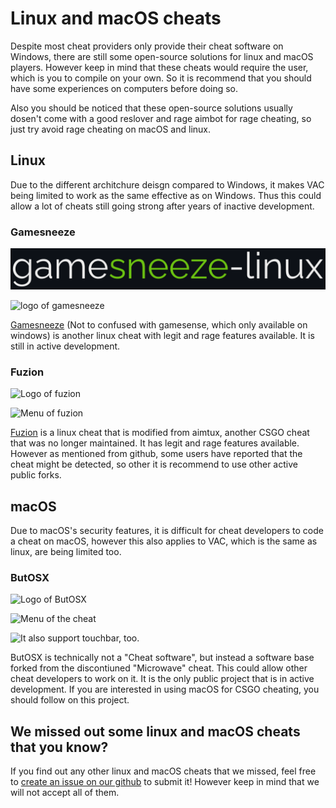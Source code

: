 # Linux and macOS cheats

Despite most cheat providers only provide their cheat software on Windows, there are still some open-source solutions for linux and macOS players. However keep in mind that these cheats would require the user, which is you to compile on your own. So it is recommend that you should have some experiences on computers before doing so.

Also you should be noticed that these open-source solutions usually dosen't come with a good reslover and rage aimbot for rage cheating, so just try avoid rage cheating on macOS and linux.

## Linux

Due to the different architchure deisgn compared to Windows, it makes VAC being limited to work as the same effective as on Windows. Thus this could allow a lot of cheats still going strong after years of inactive development.

### Gamesneeze

![logo of gamesneeze](https://raw.githubusercontent.com/seksea/gamesneeze/master/res/logo.png)

![logo of gamesneeze](https://raw.githubusercontent.com/seksea/gamesneeze/master/res/chams.png)

[Gamesneeze](https://github.com/seksea/gamesneeze) (Not to confused with gamesense, which only available on windows) is another linux cheat with legit and rage features available. It is still in active development.

### Fuzion

![Logo of fuzion](https://camo.githubusercontent.com/cee36a1b0648687e10a1857c2a8a920af8fa4d4e4e16fbc87584103adb96fa68/687474703a2f2f692e696d6775722e636f6d2f6d43747262494e2e706e67)

![Menu of fuzion](https://camo.githubusercontent.com/fd4d0d594c6f738ef5452c753b1833962c245a63b0885062f435cfaf32952b5b/687474703a2f2f692e696d6775722e636f6d2f4e6853454f39572e706e67)

[Fuzion](https://github.com/LWSS/Fuzion) is a linux cheat that is modified from aimtux, another CSGO cheat that was no longer maintained. It has legit and rage features available. However as mentioned from github, some users have reported that the cheat might be detected, so other it is recommend to use other active public forks.

## macOS

Due to macOS's security features, it is difficult for cheat developers to code a cheat on macOS, however this also applies to VAC, which is the same as linux, are being limited too.

### ButOSX

![Logo of ButOSX](https://camo.githubusercontent.com/b9c789cbbeb4ccb93e6eb537499c92dab7a686143fe7f556dbe8ce2af9d9c8b7/68747470733a2f2f692e696d6775722e636f6d2f6a53484a3549622e706e67)

![Menu of the cheat](https://i.imgur.com/8zmB3Hd.png)

![It also support touchbar, too.](https://camo.githubusercontent.com/8eb6585cb5b0f6aabad6c1fe0b2cdd90306e76086f22613fbe499c7ac28cb4f7/68747470733a2f2f692e696d6775722e636f6d2f68704a62356e7a2e706e67)

ButOSX is technically not a "Cheat software", but instead a software base forked from the discontiuned "Microwave" cheat. This could allow other cheat developers to work on it. It is the only public project that is in active development. If you are interested in using macOS for CSGO cheating, you should follow on this project.

## We missed out some linux and macOS cheats that you know?

If you find out any other linux and macOS cheats that we missed, feel free to [create an issue on our github](https://github.com/csgohacks/master-guide/issues) to submit it! However keep in mind that we will not accept all of them.
